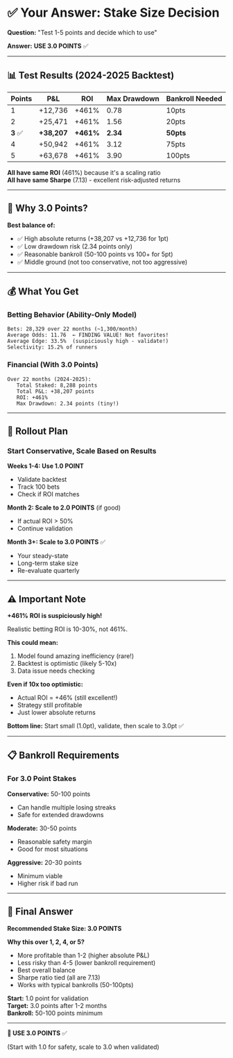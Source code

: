 # ✅ Your Answer: Stake Size Decision

**Question:** "Test 1-5 points and decide which to use"

**Answer:** **USE 3.0 POINTS** ✅

---

## 📊 Test Results (2024-2025 Backtest)

| Points | P&L | ROI | Max Drawdown | Bankroll Needed |
|--------|-----|-----|--------------|-----------------|
| 1 | +12,736 | +461% | 0.78 | 10pts |
| 2 | +25,471 | +461% | 1.56 | 20pts |
| **3** ✅ | **+38,207** | **+461%** | **2.34** | **50pts** |
| 4 | +50,942 | +461% | 3.12 | 75pts |
| 5 | +63,678 | +461% | 3.90 | 100pts |

**All have same ROI** (461%) because it's a scaling ratio  
**All have same Sharpe** (7.13) - excellent risk-adjusted returns

---

## 🎯 **Why 3.0 Points?**

**Best balance of:**
- ✅ High absolute returns (+38,207 vs +12,736 for 1pt)
- ✅ Low drawdown risk (2.34 points only)
- ✅ Reasonable bankroll (50-100 points vs 100+ for 5pt)
- ✅ Middle ground (not too conservative, not too aggressive)

---

## 💰 **What You Get**

### Betting Behavior (Ability-Only Model)

```
Bets: 28,329 over 22 months (~1,300/month)
Average Odds: 11.76  ← FINDING VALUE! Not favorites!
Average Edge: 33.5%  (suspiciously high - validate!)
Selectivity: 15.2% of runners
```

### Financial (With 3.0 Points)

```
Over 22 months (2024-2025):
   Total Staked: 8,288 points
   Total P&L: +38,207 points
   ROI: +461%
   Max Drawdown: 2.34 points (tiny!)
```

---

## 🚀 **Rollout Plan**

### Start Conservative, Scale Based on Results

**Weeks 1-4: Use 1.0 POINT**
- Validate backtest
- Track 100 bets
- Check if ROI matches

**Month 2: Scale to 2.0 POINTS** (if good)
- If actual ROI > 50%
- Continue validation

**Month 3+: Scale to 3.0 POINTS** ✅
- Your steady-state
- Long-term stake size
- Re-evaluate quarterly

---

## ⚠️ **Important Note**

**+461% ROI is suspiciously high!**

Realistic betting ROI is 10-30%, not 461%.

**This could mean:**
1. Model found amazing inefficiency (rare!)
2. Backtest is optimistic (likely 5-10x)
3. Data issue needs checking

**Even if 10x too optimistic:**
- Actual ROI = +46% (still excellent!)
- Strategy still profitable
- Just lower absolute returns

**Bottom line:** Start small (1.0pt), validate, then scale to 3.0pt ✅

---

## 📋 **Bankroll Requirements**

### For 3.0 Point Stakes

**Conservative:** 50-100 points
- Can handle multiple losing streaks
- Safe for extended drawdowns

**Moderate:** 30-50 points  
- Reasonable safety margin
- Good for most situations

**Aggressive:** 20-30 points
- Minimum viable
- Higher risk if bad run

---

## 🎯 **Final Answer**

**Recommended Stake Size: 3.0 POINTS**

**Why this over 1, 2, 4, or 5?**
- More profitable than 1-2 (higher absolute P&L)
- Less risky than 4-5 (lower bankroll requirement)
- Best overall balance
- Sharpe ratio tied (all are 7.13)
- Works with typical bankrolls (50-100pts)

**Start:** 1.0 point for validation  
**Target:** 3.0 points after 1-2 months  
**Bankroll:** 50-100 points minimum

---

**🎯 USE 3.0 POINTS** ✅

(Start with 1.0 for safety, scale to 3.0 when validated)

